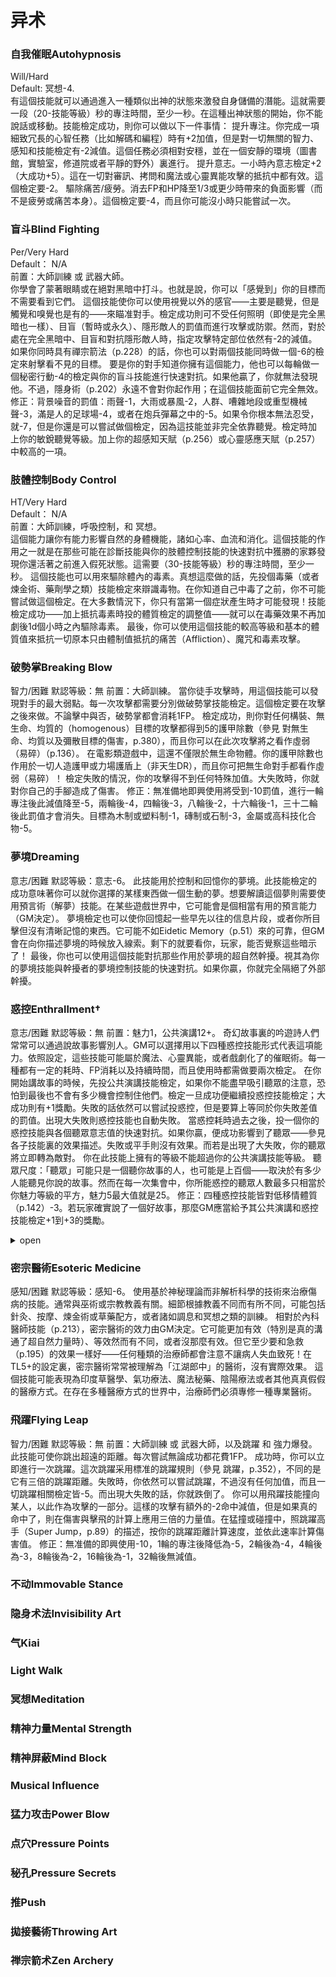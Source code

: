 # 异术

### 自我催眠Autohypnosis
Will/Hard  
Default: 冥想-4.  
有這個技能就可以通過進入一種類似出神的狀態來激發自身儲備的潛能。這就需要一段（20-技能等級）秒的專注時間，至少一秒。在這種出神狀態的開始，你不能說話或移動。技能檢定成功，則你可以做以下一件事情：
提升專注。你完成一項細致冗長的心智任務（比如解碼和編程）時有+2加值，但是對一切無關的智力、感知和技能檢定有-2減值。這個任務必須相對安穩，並在一個安靜的環境（圖書館，實驗室，修道院或者平靜的野外）裏進行。
提升意志。一小時內意志檢定+2（大成功+5）。這在一切對審訊、拷問和魔法或心靈異能攻擊的抵抗中都有效。這個檢定要-2。
驅除痛苦/疲勞。消去FP和HP降至1/3或更少時帶來的負面影響（而不是疲勞或痛苦本身）。這個檢定要-4，而且你可能沒小時只能嘗試一次。

### 盲斗Blind Fighting	
Per/Very Hard  
Default： N/A  
前置：大師訓練 或 武器大師。  
你學會了蒙著眼睛或在絕對黑暗中打斗。也就是說，你可以「感覺到」你的目標而不需要看到它們。
這個技能使你可以使用視覺以外的感官——主要是聽覺，但是觸覺和嗅覺也是有的——來瞄准對手。檢定成功則可不受任何照明（即使是完全黑暗也一樣）、目盲（暫時或永久）、隱形敵人的罰值而進行攻擊或防禦。然而，對於處在完全黑暗中、目盲和對抗隱形敵人時，指定攻擊特定部位依然有-2的減值。
如果你同時具有禪宗箭法（p.228）的話，你也可以對兩個技能同時做一個-6的檢定來射擊看不見的目標。
要是你的對手知道你擁有這個能力，他也可以每輪做一個秘密行動-4的檢定與你的盲斗技能進行快速對抗。如果他贏了，你就無法發現他。不過，隱身術（p.202）永遠不會對你起作用；在這個技能面前它完全無效。
修正：背景噪音的罰值：雨聲-1，大雨或暴風-2，人群、嘈雜地段或重型機械聲-3，滿是人的足球場-4，或者在炮兵彈幕之中的-5。如果令你根本無法忍受，就-7，但是你還是可以嘗試做個檢定，因為這技能並非完全依靠聽覺。檢定時加上你的敏銳聽覺等級。加上你的超感知天賦（p.256）或心靈感應天賦（p.257）中較高的一項。

### 肢體控制Body Control	
HT/Very Hard  
Default： N/A  
前置：大師訓練，呼吸控制，和 冥想。  
這個能力讓你有能力影響自然的身體機能，諸如心率、血流和消化。這個技能的作用之一就是在那些可能在診斷技能與你的肢體控制技能的快速對抗中獲勝的家夥發現你還活著之前進入假死狀態。這需要（30-技能等級）秒的專注時間，至少一秒。
這個技能也可以用來驅除體內的毒素。真想這麼做的話，先投個毒藥（或者煉金術、藥劑學之類）技能檢定來辯識毒物。在你知道自己中毒了之前，你不可能嘗試做這個檢定。在大多數情況下，你只有當第一個症狀產生時才可能發現！技能檢定成功——加上抵抗毒素時投的體質檢定的調整值——就可以在毒藥效果不再加劇後1d個小時之內驅除毒素。
最後，你可以使用這個技能的較高等級和基本的體質值來抵抗一切原本只由體制值抵抗的痛苦（Affliction）、魔咒和毒素攻擊。  

### 破勢掌Breaking Blow  
智力/困難
默認等級：無
前置：大師訓練。
當你徒手攻擊時，用這個技能可以發現對手的最大弱點。每一次攻擊都需要分別做破勢掌技能檢定。這個檢定要在攻擊之後來做。不論擊中與否，破勢掌都會消耗1FP。
檢定成功，則你對任何構裝、無生命、均質的（homogenous）目標的攻擊都得到5的護甲除數（參見 對無生命、均質以及彌散目標的傷害，p.380），而且你可以在此次攻擊將之看作虛弱（易碎）（p.136）。
在電影類遊戲中，這還不僅限於無生命物體。你的護甲除數也作用於一切人造護甲或力場護盾上（非天生DR），而且你可把無生命對手都看作虛弱（易碎）！
檢定失敗的情況，你的攻擊得不到任何特殊加值。大失敗時，你就對你自己的手腳造成了傷害。
修正：無准備地即興使用將受到-10罰值，進行一輪專注後此減值降至-5，兩輪後-4，四輪後-3，八輪後-2，十六輪後-1，三十二輪後此罰值才會消失。目標為木制或塑料制-1，磚制或石制-3，金屬或高科技化合物-5。  
### 夢境Dreaming	  
意志/困難
默認等級：意志-6。
此技能用於控制和回憶你的夢境。此技能檢定的成功意味著你可以就你選擇的某樣東西做一個生動的夢。想要解讀這個夢則需要使用預言術（解夢）技能。在某些遊戲世界中，它可能會是個相當有用的預言能力（GM決定）。
夢境檢定也可以使你回憶起一些早先以往的信息片段，或者你所目擊但沒有清晰記憶的東西。它可能不如Eidetic Memory（p.51）來的可靠，但GM會在向你描述夢境的時候放入線索。剩下的就要看你，玩家，能否覺察這些暗示了！
最後，你也可以使用這個技能對抗那些作用於夢境的超自然幹擾。視其為你的夢境技能與幹擾者的夢境控制技能的快速對抗。如果你贏，你就完全隔絕了外部幹擾。  
### 惑控Enthrallment†	    
意志/困難
默認等級：無
前置：魅力1，公共演講12+。
奇幻故事裏的吟遊詩人們常常可以通過說故事影響別人。GM可以選擇用以下四種惑控技能形式代表這項能力。依照設定，這些技能可能屬於魔法、心靈異能，或者戲劇化了的催眠術。每一種都有一定的耗時、FP消耗以及持續時間，而且使用時都需做要兩次檢定。
在你開始講故事的時候，先投公共演講技能檢定，如果你不能盡早吸引聽眾的注意，恐怕到最後也不會有多少機會控制住他們。檢定一旦成功便繼續投惑控技能檢定；大成功則有+1獎勵。失敗的話依然可以嘗試投惑控，但是要算上等同於你失敗差值的罰值。出現大失敗則惑控技能也自動失敗。
當惑控耗時過去之後，投一個你的惑控技能與各個聽眾意志值的快速對抗。如果你贏，便成功影響到了聽眾——參見各子技能裏的效果描述。失敗或平手則沒有效果。而若是出現了大失敗，你的聽眾將立即轉為敵對。
你在此技能上擁有的等級不能超過你的公共演講技能等級。
聽眾尺度：「聽眾」可能只是一個聽你故事的人，也可能是上百個——取決於有多少人能聽見你說的故事。然而在每一次集會中，你所能惑控的聽眾人數最多只相當於你魅力等級的平方，魅力5最大值就是25。
修正：四種惑控技能皆對低移情體質（p.142）-3。若玩家確實說了一個好故事，那麼GM應當給予其公共演講和惑控技能檢定+1到+3的獎勵。 
<details>
<summary>open</summary>  


##### 魅惑Captivate
意志/困難  
默認等級：無   
前置：勸導12+。  
你能夠極巧妙地講述一個故事誘使旁聽的人喪失意志並按照你的指令做任何事。事實上，他們以為自己身在故事當中，並且任由你——故事的講述者——擺布。
當你贏得快速對抗時，聽眾便開始狂熱地忠誠於你。他們會服從你給他們的任何直接命令。在沒有直接命令的情況下，他們會按照自己的理解去做你最喜歡的事。如果你讓一個人去做一件很冒險的，或者違背其慣常行為准則的事（GM決定），那麼他可以投一個意志-5的檢定來打破你的控制。否則，他就一定是你全心全意的忠實支持者。
耗時：30分鍾無打斷地講故事。
體力損耗：8FP，不論成功與否。
持續時間：魅惑效果可以持續直到受術者神志不清或睡著，你神志不清或睡著，你攻擊了受術者，或者受術者受到傷害損失了其一半的HP。

##### 說服Persuade
意志/困難  
默認等級：無  
這個能力使你能夠改變聽眾的立場使之符合你的觀點，使你在他們中的反應骰得到獎勵加值。你可以在任何需要投反應骰的場合使用此技能。
當你贏得了快速對抗，可以向聽眾對你所做的反應骰加上你的勝利差值，最高到+3（大成功+4）。出現大失敗時，最可能產生的反應是Poor（參見p.560）。
耗時：1分鍾。
體力損耗：2FP，不論成功與否。
持續時間：直到你做了能夠改變他們看法的事！
  
##### 勸導Suggest
意志/困難  
默認等級：無  
前置：說服12+。  
可以向聽眾發出一個單獨的簡單建議。這種建議不能含有複雜的分句——只能有一組主謂賓以及至多兩個修飾詞。「殺死國王！」正確；「如果國王不滿足我們的要求那麼就殺死他！」則不行。如果你的建議威脅到了受術者自身的安全，那麼他抵抗的時候就有+5加值，如果建議違背了他的信仰、信念或認知，則有+3加值。
當你贏得快速對抗時，聽眾們就會開始盡其所能執行你的建議——每個人都會以為這是他自己的想法。
耗時：20分鍾無打斷地講故事。
體力損耗：6FP，不論成功與否。
持續時間：10分鍾——也可以更長，只要你繼續對聽眾說話並在每10分鍾一次的勸導檢定中成功！如果建議的內容是聽眾正常的時候決不會做的事，那麼一旦勸導失誤，他們們只會疑惑自己為什麼會這麼做。
  
##### 支配情緒Sway Emotions
意志/困難  
默認等級：無  
前置：說服12+。  
可以向聽眾灌輸任意一種情感。允許的情緒有：憤怒、厭倦、消沉、厭惡、恐懼、貪婪、憎恨、嫉妒、愉悅、喜愛、淫欲、愛國主義、和平、哀愁以及不安。
當你贏得快速對抗時，你的觀眾開始感受到你選定的情感。他們會采取的行動取決於GM。
耗時：10分鍾無打斷地講故事。
體力損耗：4FP，不論成功與否。
持續時間：1小時。
</details>  


### 密宗醫術Esoteric Medicine	  
感知/困難
默認等級：感知-6。
使用基於神秘理論而非解析科學的技術來治療傷病的技能。通常與巫術或宗教教義有關。細節根據教義不同而有所不同，可能包括針灸、按摩、煉金術或草藥配方，或者諸如調息和冥想之類的訓練。
相對於內科醫師技能（p.213），密宗醫術的效力由GM決定。它可能更加有效（特別是真的溝通了超自然力量時）、等效然而有不同，或者沒那麼有效。但它至少要和急救（p.195）的效果一樣好——任何種類的治療師都會注意不讓病人失血致死！在TL5+的設定裏，密宗醫術常常被理解為「江湖郎中」的醫術，沒有實際效果。
這個技能可能表現為印度草醫學、氣功療法、魔法秘藥、陰陽療法或者其他真真假假的醫療方式。在存在多種醫療方式的世界中，治療師們必須專修一種專業醫術。  
### 飛躍Flying Leap	  
智力/困難
默認等級：無
前置：大師訓練 或 武器大師，以及跳躍 和 強力爆發。
此技能可使你跳出超遠的距離。每次嘗試無論成功都花費1FP。
成功時，你可以立即進行一次跳躍。這次跳躍采用標准的跳躍規則（參見 跳躍，p.352），不同的是它有三倍的跳躍距離。失敗時，你依然可以嘗試跳躍，不過沒有任何加值，而且一切跳躍相關檢定皆-5。而出現大失敗的話，你就跌倒了。
你可以用飛躍技能撞向某人，以此作為攻擊的一部分。這樣的攻擊有額外的-2命中減值，但是如果真的命中了，則在傷害與擊飛的計算上應用三倍的力量值。在猛撞或碰撞中，照跳躍高手（Super Jump，p.89）的描述，按你的跳躍距離計算速度，並依此速率計算傷害值。
修正：無准備的即興使用-10，1輪的專注後降低為-5，2輪後為-4，4輪後為-3，8輪後為-2，16輪後為-1，32輪後無減值。  
### 不动Immovable Stance	

### 隐身术法Invisibility Art	
### 气Kiai	
### Light Walk	
### 冥想Meditation	
### 精神力量Mental Strength	
### 精神屏蔽Mind Block	
### Musical Influence	
### 猛力攻击Power Blow	
### 点穴Pressure Points	
### 秘孔Pressure Secrets	
### 推Push	
### 拋接藝術Throwing Art	
### 禅宗箭术Zen Archery	
